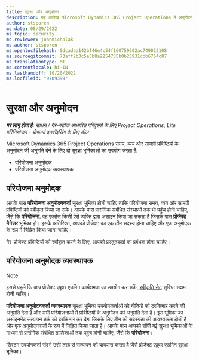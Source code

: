 ```yaml
---
title: सुरक्षा और अनुमोदन
description: यह आलेख Microsoft Dynamics 365 Project Operations में अनुमोदन के साथ कार्य करने के लिए सुरक्षा सेटअप के बारे में जानकारी प्रदान करता है.
author: stsporen
ms.date: 08/29/2022
ms.topic: security
ms.reviewer: johnmichalak
ms.author: stsporen
ms.openlocfilehash: 0dcadaa142bf46e4c54f160759602ac749022108
ms.sourcegitcommit: 73aff2b3c5e5b8a2254735b0b25931cbb6754c87
ms.translationtype: MT
ms.contentlocale: hi-IN
ms.lasthandoff: 10/20/2022
ms.locfileid: "9709399"
---
```

# <a name="security-and-approvals"></a>सुरक्षा और अनुमोदन

_**पर लागू होता है:** साधन / गैर-स्टॉक आधारित परिदृश्यों के लिए Project Operations, Lite परिनियोजन - प्रोफार्मा इनवॉइसिंग के लिए डील_

Microsoft Dynamics 365 Project Operations समय, व्यय और सामग्री प्रविष्टियों के अनुमोदन की अनुमति देने के लिए दो सुरक्षा भूमिकाओं का उपयोग करता है:

- परियोजना अनुमोदक
- परियोजना अनुमोदक व्यवस्थापक

## <a name="project-approver"></a>परियोजना अनुमोदक

आपके पास **परियोजना अनुमोदनकर्ता** सुरक्षा भूमिका होनी चाहिए ताकि परियोजना समय, व्यय और सामग्री प्रविष्टियों को स्वीकृत किया जा सके। आपके पास प्रासंगिक संबंधित संस्थाओं तक भी पहुंच होनी चाहिए, जैसे कि **परियोजना**. वह एक्सेस किसी ऐसे व्यक्ति द्वारा असाइन किया जा सकता है जिसके पास **प्रोजेक्ट मैनेजर** भूमिका हो। इसके अतिरिक्त, आपको प्रोजेक्ट का एक टीम सदस्य होना चाहिए और एक अनुमोदक के रूप में चिह्नित किया जाना चाहिए।

गैर-प्रोजेक्ट प्रविष्टियों को स्वीकृत करने के लिए, आपको प्रस्तुतकर्ता का प्रबंधक होना चाहिए।

## <a name="project-approver-admin"></a>परियोजना अनुमोदक व्यवस्थापक

> [!NOTE]
> इससे पहले कि आप प्रोजेक्ट एप्रूवर एडमिन कार्यक्षमता का उपयोग कर सकें, [स्वीकृति सेट](approval-sets.md) सुविधा सक्षम होनी चाहिए।

**परियोजना अनुमोदनकर्ता व्यवस्थापक** सुरक्षा भूमिका उपयोगकर्ताओं को नीतियों को दरकिनार करने की अनुमति देता है और सभी परियोजनाओं में प्रविष्टियों के अनुमोदन की अनुमति देता है। इस भूमिका का असाइनमेंट सत्यापन तर्क को दरकिनार कर देगा जिसके लिए टीम की सदस्यता की आवश्यकता होती है और एक अनुमोदनकर्ता के रूप में चिह्नित किया जाता है। आपके पास आपको सौंपी गई सुरक्षा भूमिकाओं के माध्यम से प्रासंगिक संबंधित तालिकाओं तक पहुंच होनी चाहिए, जैसे कि **परियोजना**।

सिस्टम उपयोगकर्ता संदर्भ उसी तरह से सत्यापन को बायपास करता है जैसे प्रोजेक्ट एप्रूवर एडमिन सुरक्षा भूमिका।
